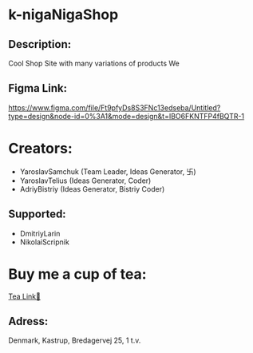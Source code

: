 # k-nigaNigaShop
## Description:

Cool Shop Site with many variations of products
We 

## Figma Link:
https://www.figma.com/file/Ft9pfyDs8S3FNc13edseba/Untitled?type=design&node-id=0%3A1&mode=design&t=IBO6FKNTFP4fBQTR-1

# Creators:
- YaroslavSamchuk (Team Leader, Ideas Generator, 卐)
- YaroslavTelius (Ideas Generator, Coder)
- AdriyBistriy (Ideas Generator, Bistriy Coder)
## Supported:
- DmitriyLarin
- NikolaiScripnik

# Buy me a cup of tea:
[Tea Link🥰](https://www.elgiganten.dk/product/gaming/gaming-pc/stationar-gaming-computer/pcspecialist-core-200-r5-5165123050-stationar-gaming-computer/636241?srsltid=AfmBOooOzRf_H7azM7VS8NCcFq9OWJSFpuThKDIYoUeebtXpwXaN8an7K0s)
## Adress:
Denmark, Kastrup, Bredagervej 25, 1 t.v.
